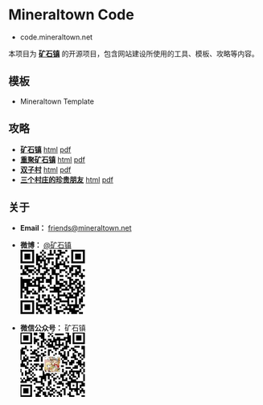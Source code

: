 # Mineraltown Code

- code.mineraltown.net

本项目为 [**矿石镇**](https://www.mineraltown.net) 的开源项目，包含网站建设所使用的工具、模板、攻略等内容。

## 模板

- Mineraltown Template

## 攻略

- [**矿石镇**]((https://github.com/mineraltown/Mineraltown-Wiki)) [html](https://wiki.mineraltown.net/mineraltown)  [pdf](https://github.com/mineraltown/Mineraltown-Wiki/files/3740453/default.pdf) 
- [**重聚矿石镇**]() [html]() [pdf]()
- [**双子村**]() [html]() [pdf]()
- [**三个村庄的珍贵朋友**]() [html]() [pdf]()

## 关于

- **Email：** friends@mineraltown.net

- **微博：** [@矿石镇](https://weibo.com/mineraltown)<br>
 ![weibo](qrcode_weibo.jpg)

- **微信公众号：** 矿石镇<br>
 ![mp.weixin](qrcode_mp.weixin.jpg)

